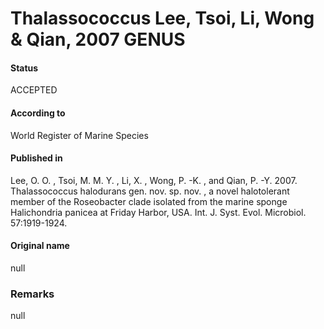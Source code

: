 # Thalassococcus Lee, Tsoi, Li, Wong & Qian, 2007 GENUS

#### Status
ACCEPTED

#### According to
World Register of Marine Species

#### Published in
Lee, O. O. , Tsoi, M. M. Y. , Li, X. , Wong, P. -K. , and Qian, P. -Y. 2007. Thalassococcus halodurans gen. nov. sp. nov. , a novel halotolerant member of the Roseobacter clade isolated from the marine sponge Halichondria panicea at Friday Harbor, USA. Int. J. Syst. Evol. Microbiol. 57:1919-1924.

#### Original name
null

### Remarks
null